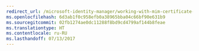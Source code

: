 ```yaml
---
redirect_url: /microsoft-identity-manager/working-with-mim-certificate-manager
ms.openlocfilehash: 6d3ab1f0c958efb0a38965bba04c66bf90e631b9
ms.sourcegitcommit: 02fb1274ae0dc11288f8bd9cd4799af144b8feae
ms.translationtype: HT
ms.contentlocale: ru-RU
ms.lasthandoff: 07/13/2017
---
```

